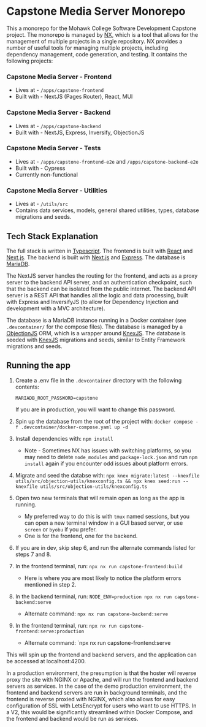 # Capstone Media Server Monorepo

This a monorepo for the Mohawk College Software Development Capstone project. The monorepo is managed by [NX](https://nx.dev/), which is a tool that allows for the management of multiple projects in a single repository. NX provides a number of useful tools for managing multiple projects, including dependency management, code generation, and testing. It contains the following projects:

### Capstone Media Server - Frontend

- Lives at - `/apps/capstone-frontend`
- Built with - NextJS (Pages Router), React, MUI

### Capstone Media Server - Backend

- Lives at - `/apps/capstone-backend`
- Built with - NextJS, Express, Inversify, ObjectionJS

### Capstone Media Server - Tests

- Lives at - `/apps/capstone-frontend-e2e` and `/apps/capstone-backend-e2e`
- Built with - Cypress
- Currently non-functional

### Capstone Media Server - Utilities

- Lives at - `/utils/src`
- Contains data services, models, general shared utilities, types, database migrations and seeds.

## Tech Stack Explanation

The full stack is written in [Typescript](https://www.typescriptlang.org/). The frontend is built with [React](https://reactjs.org/) and [Next.js](https://nextjs.org/). The backend is built with [Next.js](https://nextjs.org/) and [Express](https://expressjs.com/). The database is [MariaDB](https://mariadb.org/).

The NextJS server handles the routing for the frontend, and acts as a proxy server to the backend API server, and an authentication checkpoint, such that the backend can be isolated from the public internet. The backend API server is a REST API that handles all the logic and data processing, built with Express and InversifyJS (to allow for Dependency Injection and development with a MVC architecture).

The database is a MariaDB instance running in a Docker container (see `.devcontainer/` for the compose files). The database is managed by a [ObjectionJS](https://vincit.github.io/objection.js/) ORM, which is a wrapper around [KnexJS](https://knexjs.org/). The database is seeded with [KnexJS](https://knexjs.org/) migrations and seeds, similar to Entity Framework migrations and seeds.

## Running the app

1. Create a .env file in the `.devcontainer` directory with the following contents:

   ```
   MARIADB_ROOT_PASSWORD=capstone
   ```

   If you are in production, you will want to change this password.

1. Spin up the database from the root of the project with: `docker compose -f .devcontainer/docker-compose.yaml up -d`
1. Install dependencies with: `npm install`
   - Note - Sometimes NX has issues with switching platforms, so you may need to delete `node_modules` and `package-lock.json` and run `npm install` again if you encounter odd issues about platform errors.
1. Migrate and seed the databse with: `npx knex migrate:latest --knexfile utils/src/objection-utils/knexconfig.ts && npx knex seed:run --knexfile utils/src/objection-utils/knexconfig.ts`
1. Open two new terminals that will remain open as long as the app is running.
   - My preferred way to do this is with `tmux` named sessions, but you can open a new terminal window in a GUI based server, or use `screen` or `byobu` if you prefer.
   - One is for the frontend, one for the backend.
1. If you are in dev, skip step 6, and run the alternate commands listed for steps 7 and 8.
1. In the frontend terminal, run: `npx nx run capstone-frontend:build`
   - Here is where you are most likely to notice the platform errors mentioned in step 2.
1. In the backend terminal, run: `NODE_ENV=production npx nx run capstone-backend:serve`
   - Alternate command: `npx nx run capstone-backend:serve`
1. In the frontend terminal, run: `npx nx run capstone-frontend:serve:production`
   - Alternate command: `npx nx run capstone-frontend:serve

This will spin up the frontend and backend servers, and the application can be accessed at localhost:4200.

In a production environment, the presumption is that the hoster will reverse proxy the site with NGINX or Apache, and will run the frontend and backend servers as services. In the case of the demo production environment, the frontend and backend servers are run in background terminals, and the frontend is reverse proxied with NGINX, which also allows for easy configuration of SSL with LetsEncrypt for users who want to use HTTPS. In a V2, this would be significantly streamlined within Docker Compose, and the frontend and backend would be run as services.
